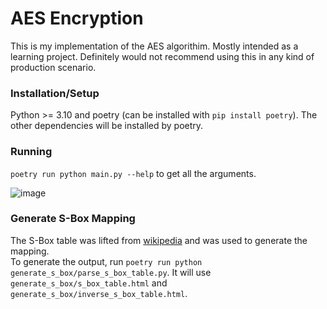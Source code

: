 # AES Encryption
This is my implementation of the AES algorithim. Mostly intended as a learning project. Definitely would not recommend using this in any kind of production scenario.

### Installation/Setup
Python >= 3.10 and poetry (can be installed with `pip install poetry`). The other dependencies will be installed by poetry.

### Running
`poetry run python main.py --help` to get all the arguments.

![image](https://github.com/kartikay-bagla/aes-python-learning/assets/19384906/e5b2cdc1-7540-44a2-80e0-9481a25c4860)


### Generate S-Box Mapping

The S-Box table was lifted from [wikipedia](https://en.wikipedia.org/wiki/Rijndael_S-box) and was used to generate the mapping.  
To generate the output, run `poetry run python generate_s_box/parse_s_box_table.py`. It will use `generate_s_box/s_box_table.html` and `generate_s_box/inverse_s_box_table.html`.  
